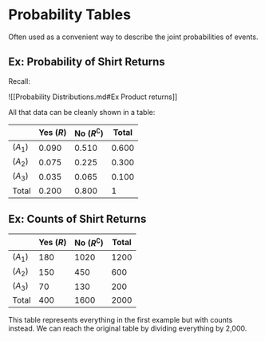 # Probability Tables

Often used as a convenient way to describe the joint probabilities of events.



## Ex: Probability of Shirt Returns

Recall:

![[Probability Distributions.md#Ex Product returns]]

All that data can be cleanly shown in a table:

|  | Yes ($R$) | No ($R^\complement$) | Total |
| ---- | ---- | ---- | ---- |
| ($A_1$) | 0.090 | 0.510 | 0.600 |
| ($A_2$) | 0.075 | 0.225 | 0.300 |
| ($A_3$) | 0.035 | 0.065 | 0.100 |
| Total | 0.200 | 0.800 | 1 |

## Ex: Counts of Shirt Returns
|  | Yes ($R$) | No ($R^\complement$) | Total |
| ---- | ---- | ---- | ---- |
| ($A_1$) | 180 | 1020 | 1200 |
| ($A_2$) | 150 | 450 | 600 |
| ($A_3$) | 70 | 130 | 200 |
| Total | 400 | 1600 | 2000 |

This table represents everything in the first example but with counts instead. We can reach the original table by dividing everything by 2,000.